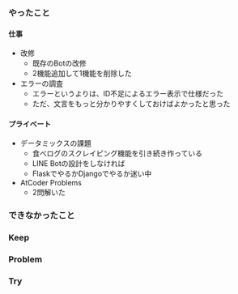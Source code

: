 ### やったこと

#### 仕事

- 改修
  - 既存のBotの改修
  - 2機能追加して1機能を削除した
- エラーの調査
  - エラーというよりは、ID不足によるエラー表示で仕様だった
  - ただ、文言をもっと分かりやすくしておけばよかったと思った

#### プライベート

- データミックスの課題
  - 食べログのスクレイピング機能を引き続き作っている
  - LINE Botの設計をしなければ
  - FlaskでやるかDjangoでやるか迷い中
- AtCoder Problems
  - 2問解いた


### できなかったこと



### Keep



### Problem



### Try
